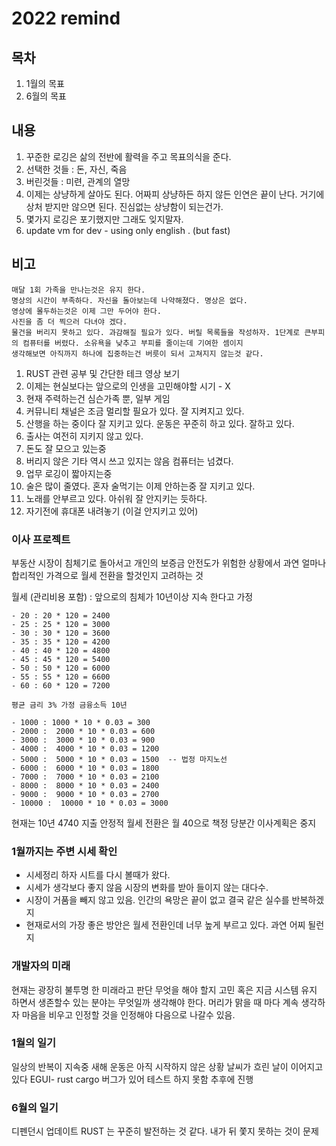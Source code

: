 # 2022 remind

## 목차

1. 1월의 목표
2. 6월의 목표

## 내용

1. 꾸준한 로깅은 삶의 전반에 활력을 주고 목표의식을 준다.
2. 선택한 것들 : 돈, 자신, 죽음
3. 버린것들 : 미련, 관계의 열망
4. 이제는 상냥하게 살아도 된다. 어짜피 상냥하든 하지 않든 인연은 끝이 난다. 거기에 상처 받지만 않으면 된다. 진심없는 상냥함이 되는건가.
5. 몇가지 로깅은 포기했지만 그래도 잊지말자.
6. update vm for dev - using only english . (but fast)

## 비고

```text
매달 1회 가족을 만나는것은 유지 한다. 
명상의 시간이 부족하다. 자신을 돌아보는데 나약해졌다. 명상은 없다.
영상에 몰두하는것은 이제 그만 두어야 한다.
사진을 좀 더 찍으러 다녀야 겠다.
물건을 버리지 못하고 있다. 과감해질 필요가 있다. 버릴 목록들을 작성하자. 1단계로 큰부피의 컴퓨터를 버렸다. 소유욕을 낮추고 부피를 줄이는데 기여한 셈이지
생각해보면 아직까지 하나에 집중하는건 버릇이 되서 고쳐지지 않는것 같다.
```

1. RUST 관련 공부 및 간단한 테크 영상 보기
2. 이제는 현실보다는 앞으로의 인생을 고민해야할 시기 - X
3. 현재 주력하는건 심슨가족 뿐, 일부 게임
4. 커뮤니티 채널은 조금 멀리할 필요가 있다. 잘 지켜지고 있다.
5. 산행을 하는 중이다 잘 지키고 있다. 운동은 꾸준히 하고 있다. 잘하고 있다.
6. 출사는 여전히 지키지 않고 있다.
7. 돈도 잘 모으고 있는중
8. 버리지 않은 기타 역시 쓰고 있지는 않음 컴퓨터는 넘겼다.
9. 업무 로깅이 짧아지는중
10. 술은 많이 줄였다. 혼자 술먹기는 이제 안하는중 잘 지키고 있다.
11. 노래를 안부르고 있다. 아쉬워 잘 안지키는 듯하다.
12. 자기전에 휴대폰 내려놓기 (이걸 안지키고 있어)

### 이사 프로젝트

부동산 시장이 침체기로 돌아서고 개인의 보증금 안전도가 위험한 상황에서
과연 얼마나 합리적인 가격으로 월세 전환을 할것인지 고려하는 것

월세 (관리비용 포함) :  앞으로의 침체가 10년이상 지속 한다고 가정

```text
- 20 : 20 * 120 = 2400
- 25 : 25 * 120 = 3000
- 30 : 30 * 120 = 3600
- 35 : 35 * 120 = 4200
- 40 : 40 * 120 = 4800
- 45 : 45 * 120 = 5400
- 50 : 50 * 120 = 6000
- 55 : 55 * 120 = 6600
- 60 : 60 * 120 = 7200

평균 금리 3% 가정 금융소득 10년

- 1000 : 1000 * 10 * 0.03 = 300
- 2000 :  2000 * 10 * 0.03 = 600
- 3000 :  3000 * 10 * 0.03 = 900
- 4000 :  4000 * 10 * 0.03 = 1200
- 5000 :  5000 * 10 * 0.03 = 1500  -- 법정 마지노선
- 6000 :  6000 * 10 * 0.03 = 1800
- 7000 :  7000 * 10 * 0.03 = 2100
- 8000 :  8000 * 10 * 0.03 = 2400
- 9000 :  9000 * 10 * 0.03 = 2700
- 10000 :  10000 * 10 * 0.03 = 3000
```

현재는 10년 4740 지출 안정적 월세 전환은 월 40으로 책정
당분간 이사계획은 중지

### 1월까지는 주변 시세 확인

- 시세정리 하자 시트를 다시 볼때가 왔다.
- 시세가 생각보다 좋지 않음 시장의 변화를 받아 들이지 않는 대다수.
- 시장이 거품을 빼지 않고 있음. 인간의 욕망은 끝이 없고 결국 같은 실수를 반복하겠지
- 현재로서의 가장 좋은 방안은 월세 전환인데 너무 높게 부르고 있다. 과연 어찌 될런지

### 개발자의 미래

현재는 광장히 불투명 한 미래라고 판단 무엇을 해야 할지 고민 혹은 지금 시스템 유지 하면서 생존할수 있는 분야는 무엇일까 생각해야 한다. 머리가 맑을 때 마다 계속 생각하자 마음을 비우고 인정할 것을 인정해야 다음으로 나갈수 있음.

### 1월의 일기

일상의 반복이 지속중 새해 운동은 아직 시작하지 않은 상황 날씨가 흐린 날이 이어지고 있다
EGUI-  rust cargo 버그가 있어 테스트 하지 못함 추후에 진행

### 6월의 일기

디펜던시 업데이트 RUST 는 꾸준히 발전하는 것 같다. 내가 뒤 쫓지 못하는 것이 문제